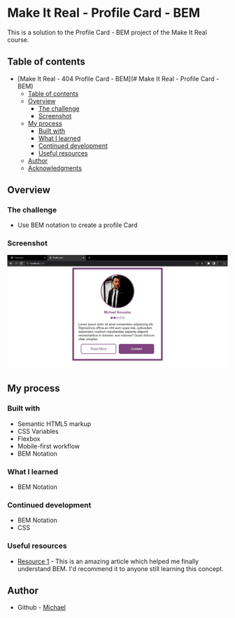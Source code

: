 # Make It Real - Profile Card - BEM

This is a solution to the  Profile Card - BEM project of the Make It Real course.

## Table of contents

- [Make It Real -  404 Profile Card - BEM](# Make It Real - Profile Card - BEM)
  - [Table of contents](#table-of-contents)
  - [Overview](#overview)
    - [The challenge](#the-challenge)
    - [Screenshot](#screenshot)
  - [My process](#my-process)
    - [Built with](#built-with)
    - [What I learned](#what-i-learned)
    - [Continued development](#continued-development)
    - [Useful resources](#useful-resources)
  - [Author](#author)
  - [Acknowledgments](#acknowledgments)


## Overview

### The challenge

- Use BEM notation to create a profile Card


### Screenshot

![](./Screenshot%202023-04-20%20120842.jpg)

## My process

### Built with

- Semantic HTML5 markup
- CSS Variables
- Flexbox
- Mobile-first workflow
- BEM Notation

### What I learned

- BEM Notation
### Continued development

- BEM Notation
- CSS

### Useful resources

- [Resource 1](https://getbem.com/introduction/) - This is an amazing article which helped me finally understand BEM. I'd recommend it to anyone still learning this concept.

## Author

- Github - [Michael](https://github.com/Mike2020x)

